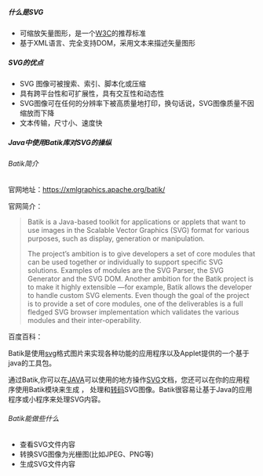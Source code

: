 ##### 什么是SVG

- 可缩放矢量图形，是一个[W3C](https://baike.baidu.com/item/W3C)的推荐标准
- 基于XML语言、完全支持DOM，采用文本来描述矢量图形

##### SVG的优点

- SVG 图像可被搜索、索引、脚本化或压缩
- 具有跨平台性和可扩展性，具有交互性和动态性
- SVG图像可在任何的分辨率下被高质量地打印，换句话说，SVG图像质量不因缩放而下降
- 文本传输，尺寸小、速度快

##### Java中使用Batik库对SVG的操纵

###### Batik简介

官网地址：https://xmlgraphics.apache.org/batik/

官网简介：

> Batik is a Java-based toolkit for applications or applets that want to use images in the Scalable Vector Graphics (SVG) format for various purposes, such as display, generation or manipulation.
>
> The project’s ambition is to give developers a set of core modules that can be used together or individually to support specific SVG solutions. Examples of modules are the SVG Parser, the SVG Generator and the SVG DOM. Another ambition for the Batik project is to make it highly extensible —for example, Batik allows the developer to handle custom SVG elements. Even though the goal of the project is to provide a set of core modules, one of the deliverables is a full fledged SVG browser implementation which validates the various modules and their inter-operability.

百度百科：

Batik是使用[svg](https://baike.baidu.com/item/svg)格式图片来实现各种功能的应用程序以及Applet提供的一个基于java的工具包。

通过Batik,你可以在[JAVA](https://baike.baidu.com/item/JAVA)可以使用的地方操作[SVG](https://baike.baidu.com/item/SVG)文档，您还可以在你的应用程序使用Batik模块来生成 ， 处理和[转码](https://baike.baidu.com/item/转码)SVG图像。Batik很容易让基于Java的应用程序或小程序来处理SVG内容。

###### Batik能做些什么

- 查看SVG文件内容
- 转换SVG图像为光栅图(比如JPEG、PNG等)
- 生成SVG文件内容

